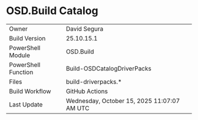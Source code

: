 ﻿# OSD.Build Catalog

| | |
|-|-|
| Owner | David Segura |
| Build Version | 25.10.15.1 |
| PowerShell Module | OSD.Build |
| PowerShell Function | Build-OSDCatalogDriverPacks |
| Files | build-driverpacks.* |
| Build Workflow | GitHub Actions |
| Last Update | Wednesday, October 15, 2025 11:07:07 AM UTC |
